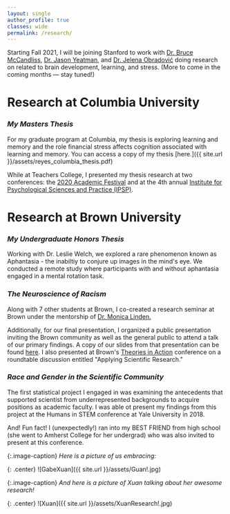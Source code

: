 ```yaml
---
layout: single
author_profile: true
classes: wide
permalink: /research/
---
```


Starting Fall 2021, I will be joining Stanford to work with [Dr. Bruce McCandliss](https://edneuroinitiative.stanford.edu), [Dr. Jason Yeatman](https://www.brainandeducation.com), and [Dr. Jelena Obradović](https://sparklab.stanford.edu) doing research on related to brain development, learning, and stress. (More to come in the coming months — stay tuned!) 

# Research at Columbia University
### *My Masters Thesis*
For my graduate program at Columbia, my thesis is exploring learning and memory and the role financial stress affects cognition associated with learning and memory. You can access a copy of my thesis [here.]({{ site.url }}/assets/reyes_columbia_thesis.pdf)

While at Teachers College, I presented my thesis research at two conferences: the [2020 Academic Festival](https://www.tc.columbia.edu/articles/2020/november/exploring-povertys-impact-on-learning/) and at the 4th annual [Institute for Psychological Sciences and Practice (IPSP)](https://drive.google.com/file/d/1eHcQMoCvLhg8NDu5u6FHP5sTvxMrIeN_/view?usp=sharing). 

# Research at Brown University 
### *My Undergraduate Honors Thesis*
Working with Dr. Leslie Welch, we explored a rare phenomenon known as Aphantasia - the inabiltiy to conjure up images in the mind's eye. We conducted a remote study where participants with and without aphantasia engaged in a mental rotation task. 

### *The Neuroscience of Racism*
Along with 7 other students at Brown, I co-created a research seminar at Brown under the mentorship of [Dr. Monica Linden.](https://vivo.brown.edu/display/ml32)

Additionally, for our final presentation, I organized a public presentation inviting the Brown community as well as the general public to attend a talk of our primary findings. A copy of our slides from that presentation can be found [here](). I also presented at Brown's [Theories in Action](http://www.browntia.org/past-years) conference on a roundtable discussion entitled "Applying Scientific Research." 

### *Race and Gender in the Scientific Community*
The first statistical project I engaged in was examining the antecedents that supported scientist from underrepresented backgrounds to acquire  positions as academic faculty. I was able ot present my findings from this project at the Humans in STEM conference at Yale University in 2018. 

And! Fun fact! I (unexpectedly!) ran into my BEST FRIEND from high school (she went to Amherst College for her undergrad) who was also invited to present at this conference. 

{:.image-caption}
*Here is a picture of us embracing:*

{: .center}
![GabeXuan]({{ site.url }}/assets/Guan!.jpg)

{:.image-caption}
*And here is a picture of Xuan talking about her awesome research!*

{: .center}
![Xuan]({{ site.url }}/assets/XuanResearch!.jpg)
